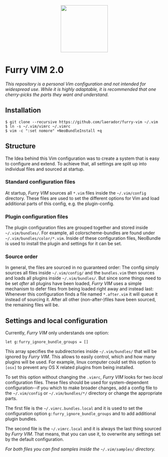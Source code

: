 <div style="text-align:center"><a href="https://github.com/laerador/furry-vim"><img src="http://f.lc3dyr.de/furry-vim.png" width=150px /></a></div>

# Furry VIM 2.0

*This repository is a personal Vim configuration and not intended for widespread
use. While it is highly adaptable, it is recommended that one cherry-picks the
parts they want and understand.*

## Installation

```
$ git clone --recursive https://github.com/laerador/furry-vim ~/.vim
$ ln -s ~/.vim/vimrc ~/.vimrc
$ vim -c ":set nomore" +NeoBundleInstall +q
```

## Structure

The Idea behind this Vim configuration was to create a system that is easy to
configure and extend. To achieve that, all settings are split up into individual
files and sourced at startup. 

### Standard configuration files

At startup, *Furry VIM* sources all `*.vim` files inside the `~/.vim/config`
directory. These files are used to set the different options for Vim and load
additional parts of this config, e.g. the plugin-config.

### Plugin configuration files

The plugin configuration files are grouped together and stored inside
`~/.vim/bundles/`. For example, all colorscheme-bundles are found under
`~/.vim/bundles/color/*.vim`. Inside of these configuration files, NeoBundle is
used to install the plugin and settings for it can be set.

### Source order

In general, the files are sourced in no guaranteed order: The config simply
sources all files inside `~/.vim/config/` and the `bundles.vim` then sources and
loads all plugins inside `~/.vim/bundles/`. But since some things need to be set
*after* all plugins have been loaded, *Furry VIM* uses a simple mechanism to
defer files from being loaded right away and instead last: Whenever this
configuration finds a file named `*.after.vim` it will queue it instead of
sourcing it. After all other (non-after-)files have been sourced, the remaining
files will be.

## Settings and local configuration

Currently, *Furry VIM* only understands one option:

```
let g:furry_ignore_bundle_groups = []
```

This array specifies the subdirectories inside `~/.vim/bundles/` that will be
ignored by *Furry VIM*. This allows to easily control, which and how many
plugins will be used. For example, linux computer could set this option to
`[osx]` to prevent any OS X related plugins from being installed.

To set this option without changing the `.vimrc`, *Furry VIM* looks for two
*local* configuration files. These files should be used for system-dependent
configuration--if you which to make broader changes, add a config file to the
`~/.vim/config` or `~/.vim/bundles/*/` directory or change the appropriate parts. 

The first file is the `~/.vimrc.bundles.local` and it is used to set the
configuration option `g:furry_ignore_bundle_groups` and to add additional plugin
bundles. 

The second file is the `~/.vimrc.local` and it is always the last thing sourced
by *Furry VIM*. That means, that you can use it, to overwrite any settings set
by the default configuration.

*For both files you can find samples inside the `~/.vim/samples/` directory.*
